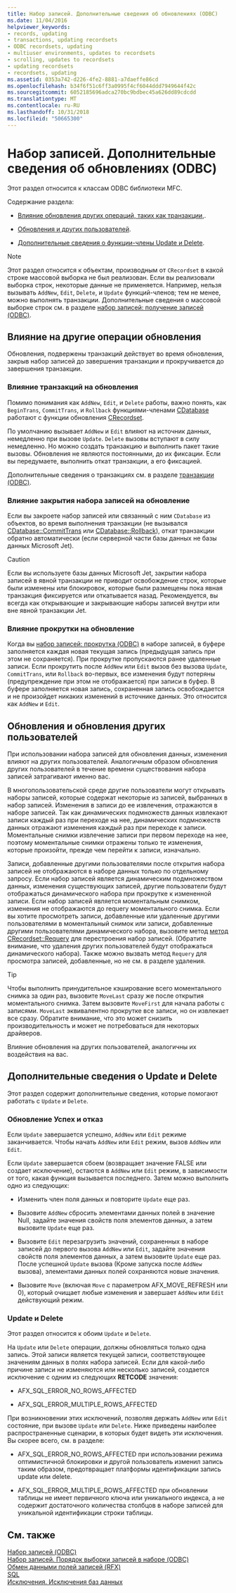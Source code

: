 ```yaml
---
title: Набор записей. Дополнительные сведения об обновлениях (ODBC)
ms.date: 11/04/2016
helpviewer_keywords:
- records, updating
- transactions, updating recordsets
- ODBC recordsets, updating
- multiuser environments, updates to recordsets
- scrolling, updates to recordsets
- updating recordsets
- recordsets, updating
ms.assetid: 0353a742-d226-4fe2-8881-a7daeffe86cd
ms.openlocfilehash: b34f6f51c6ff3a0995f4cf6044ddd7949644f42c
ms.sourcegitcommit: 6052185696adca270bc9bdbec45a626dd89cdcdd
ms.translationtype: MT
ms.contentlocale: ru-RU
ms.lasthandoff: 10/31/2018
ms.locfileid: "50665300"
---
```

# <a name="recordset-more-about-updates-odbc"></a>Набор записей. Дополнительные сведения об обновлениях (ODBC)

Этот раздел относится к классам ODBC библиотеки MFC.

Содержание раздела:

- [Влияние обновления других операций, таких как транзакции,](#_core_how_transactions_affect_updates).

- [Обновления и других пользователей](#_core_your_updates_and_the_updates_of_other_users).

- [Дополнительные сведения о функции-члены Update и Delete](#_core_more_about_update_and_delete).

> [!NOTE]
>  Этот раздел относится к объектам, производным от `CRecordset` в какой строке массовой выборка не был реализован. Если вы реализовали выборка строк, некоторые данные не применяется. Например, нельзя вызывать `AddNew`, `Edit`, `Delete`, и `Update` функций-членов; тем не менее, можно выполнять транзакции. Дополнительные сведения о массовой выборке строк см. в разделе [набор записей: получение записей (ODBC)](../../data/odbc/recordset-fetching-records-in-bulk-odbc.md).

##  <a name="_core_how_other_operations_affect_updates"></a> Влияние на другие операции обновления

Обновления, подвержены транзакций действует во время обновления, закрыв набор записей до завершения транзакции и прокручивается до завершения транзакции.

###  <a name="_core_how_transactions_affect_updates"></a> Влияние транзакций на обновления

Помимо понимания как `AddNew`, `Edit`, и `Delete` работы, важно понять, как `BeginTrans`, `CommitTrans`, и `Rollback` функциями-членами [CDatabase](../../mfc/reference/cdatabase-class.md) работают с функции обновления [CRecordset](../../mfc/reference/crecordset-class.md).

По умолчанию вызывает `AddNew` и `Edit` влияют на источник данных, немедленно при вызове `Update`. `Delete` вызовы вступают в силу немедленно. Но можно создать транзакцию и выполнить пакет такие вызовы. Обновления не являются постоянными, до их фиксации. Если вы передумаете, выполнить откат транзакции, а его фиксацией.

Дополнительные сведения о транзакциях см. в разделе [транзакции (ODBC)](../../data/odbc/transaction-odbc.md).

###  <a name="_core_how_closing_the_recordset_affects_updates"></a> Влияние закрытия набора записей на обновление

Если вы закроете набор записей или связанный с ним `CDatabase` из объектов, во время выполнения транзакции (не вызывался [CDatabase::CommitTrans](../../mfc/reference/cdatabase-class.md#committrans) или [CDatabase::Rollback](../../mfc/reference/cdatabase-class.md#rollback)), откат транзакции обратно автоматически (если серверной части базы данных не базы данных Microsoft Jet).

> [!CAUTION]
>  Если вы используете базы данных Microsoft Jet, закрытии набора записей в явной транзакции не приводит освобождение строк, которые были изменены или блокировок, которые были размещены пока явная транзакция фиксируется или откатывается назад. Рекомендуется, вы всегда как открывающие и закрывающие наборы записей внутри или вне явной транзакции Jet.

###  <a name="_core_how_scrolling_affects_updates"></a> Влияние прокрутки на обновление

Когда вы [набор записей: прокрутка (ODBC)](../../data/odbc/recordset-scrolling-odbc.md) в наборе записей, в буфере заполняется каждая новая текущая запись (предыдущая запись при этом не сохраняется). При прокрутке пропускаются ранее удаленные записи. Если прокрутить после `AddNew` или `Edit` вызов без вызова `Update`, `CommitTrans`, или `Rollback` во-первых, все изменения будут потеряны (предупреждение при этом не отображается) при записи в буфер. В буфере заполняется новая запись, сохраненная запись освобождается и не произойдет никаких изменений в источнике данных. Это относится как `AddNew` и `Edit`.

##  <a name="_core_your_updates_and_the_updates_of_other_users"></a> Обновления и обновления других пользователей

При использовании набора записей для обновления данных, изменения влияют на других пользователей. Аналогичным образом обновления других пользователей в течение времени существования набора записей затрагивают именно вас.

В многопользовательской среде другие пользователи могут открывать наборы записей, которые содержат некоторые из записей, выбранных в набор записей. Изменения в записи до ее извлечения, отражаются в наборе записей. Так как динамических подмножеств данных извлекают записи каждый раз при переходе на нее, динамических подмножеств данных отражают изменения каждый раз при переходе к записи. Моментальные снимки извлечение записи при первом переходе на нее, поэтому моментальные снимки отражены только те изменения, которые произойти, прежде чем перейти к записи, изначально.

Записи, добавленные другими пользователями после открытия набора записей не отображаются в наборе данных только по отдельному запросу. Если набор записей является динамическим подмножеством данных, изменения существующих записей, другие пользователи будут отображаться динамического набора при прокрутке к измененной записи. Если набор записей является моментальным снимком, изменения не отображаются до requery моментального снимка. Если вы хотите просмотреть записи, добавленные или удаленные другими пользователями в моментальный снимок или записи, добавленные другими пользователями динамического набора, вызовите метод [метод CRecordset::Requery](../../mfc/reference/crecordset-class.md#requery) для перестроения набор записей. (Обратите внимание, что удаления других пользователей будут отображаться динамического набора). Также можно вызвать метод `Requery` для просмотра записей, добавленные, но не см. в разделе удаления.

> [!TIP]
>  Чтобы выполнить принудительное кэширование всего моментального снимка за один раз, вызовите `MoveLast` сразу же после открытия моментального снимка. Затем вызовите `MoveFirst` для начала работы с записями. `MoveLast` эквивалентно прокрутке все записи, но он извлекает все сразу. Обратите внимание, что это может снизить производительность и может не потребоваться для некоторых драйверов.

Влияние обновления на других пользователей, аналогичны их воздействия на вас.

##  <a name="_core_more_about_update_and_delete"></a> Дополнительные сведения о Update и Delete

Этот раздел содержит дополнительные сведения, которые помогают работать с `Update` и `Delete`.

### <a name="update-success-and-failure"></a>Обновление Успех и отказ

Если `Update` завершается успешно, `AddNew` или `Edit` режиме заканчивается. Чтобы начать `AddNew` или `Edit` режим, вызов `AddNew` или `Edit`.

Если `Update` завершается сбоем (возвращает значение FALSE или создает исключение), остаются в `AddNew` или `Edit` режим, в зависимости от того, какая функция вызывается последнего. Затем можно выполнить одно из следующих:

- Изменить член поля данных и повторите `Update` еще раз.

- Вызовите `AddNew` сбросить элементами данных полей в значение Null, задайте значения свойств поля элементов данных, а затем вызовите `Update` еще раз.

- Вызовите `Edit` перезагрузить значений, сохраненных в наборе записей до первого вызова `AddNew` или `Edit`, задайте значения свойств поля элементов данных, а затем вызовите `Update` еще раз. После успешной `Update` вызова (Кроме запуска после `AddNew` вызова), элементами данных полей сохраняются новые значения.

- Вызовите `Move` (включая `Move` с параметром AFX_MOVE_REFRESH или 0), который очищает любые изменения и завершает `AddNew` или `Edit` действующий режим.

### <a name="update-and-delete"></a>Update и Delete

Этот раздел относится к обоим `Update` и `Delete`.

На `Update` или `Delete` операции, должны обновляться только одна запись. Этой записи является текущей записи, соответствующее значениям данных в полях набора записей. Если для какой-либо причине записи не изменяются или несколько записей, создается исключение с одним из следующих **RETCODE** значения:

- AFX_SQL_ERROR_NO_ROWS_AFFECTED

- AFX_SQL_ERROR_MULTIPLE_ROWS_AFFECTED

При возникновении этих исключений, позволяя держать `AddNew` или `Edit` состояние, при вызове `Update` или `Delete`. Ниже приведены наиболее распространенные сценарии, в которых будет видеть эти исключения. Вы скорее всего, см. в разделе:

- AFX_SQL_ERROR_NO_ROWS_AFFECTED при использовании режима оптимистичной блокировки и другой пользователь изменил запись таким образом, предотвращает платформы идентификации запись update или delete.

- AFX_SQL_ERROR_MULTIPLE_ROWS_AFFECTED при обновлении таблицы не имеет первичного ключа или уникального индекса, а не содержит достаточного количества столбцов в наборе записей для уникальной идентификации строки таблицы.

## <a name="see-also"></a>См. также

[Набор записей (ODBC)](../../data/odbc/recordset-odbc.md)<br/>
[Набор записей. Порядок выборки записей в наборе (ODBC)](../../data/odbc/recordset-how-recordsets-select-records-odbc.md)<br/>
[Обмен данными полей записей (RFX)](../../data/odbc/record-field-exchange-rfx.md)<br/>
[SQL](../../data/odbc/sql.md)<br/>
[Исключения. Исключения баз данных](../../mfc/exceptions-database-exceptions.md)